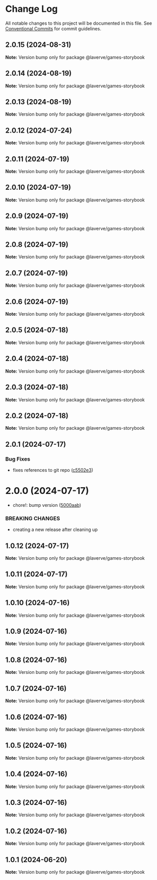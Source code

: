 # Change Log

All notable changes to this project will be documented in this file.
See [Conventional Commits](https://conventionalcommits.org) for commit guidelines.

## 2.0.15 (2024-08-31)

**Note:** Version bump only for package @laverve/games-storybook

## 2.0.14 (2024-08-19)

**Note:** Version bump only for package @laverve/games-storybook

## 2.0.13 (2024-08-19)

**Note:** Version bump only for package @laverve/games-storybook

## 2.0.12 (2024-07-24)

**Note:** Version bump only for package @laverve/games-storybook

## 2.0.11 (2024-07-19)

**Note:** Version bump only for package @laverve/games-storybook

## 2.0.10 (2024-07-19)

**Note:** Version bump only for package @laverve/games-storybook

## 2.0.9 (2024-07-19)

**Note:** Version bump only for package @laverve/games-storybook

## 2.0.8 (2024-07-19)

**Note:** Version bump only for package @laverve/games-storybook

## 2.0.7 (2024-07-19)

**Note:** Version bump only for package @laverve/games-storybook

## 2.0.6 (2024-07-19)

**Note:** Version bump only for package @laverve/games-storybook

## 2.0.5 (2024-07-18)

**Note:** Version bump only for package @laverve/games-storybook

## 2.0.4 (2024-07-18)

**Note:** Version bump only for package @laverve/games-storybook

## 2.0.3 (2024-07-18)

**Note:** Version bump only for package @laverve/games-storybook

## 2.0.2 (2024-07-18)

**Note:** Version bump only for package @laverve/games-storybook

## 2.0.1 (2024-07-17)

### Bug Fixes

-   fixes references to git repo ([c5502e3](https://github.com/laverve/fusion/commit/c5502e39d80f40db83e3d9a49b1bfb1ba1984fc1))

# 2.0.0 (2024-07-17)

-   chore!: bump version ([5000aab](https://github.com/laverve/games/commit/5000aaba0487d91b51c023333dd07637167cc221))

### BREAKING CHANGES

-   creating a new release after cleaning up

## 1.0.12 (2024-07-17)

**Note:** Version bump only for package @laverve/games-storybook

## 1.0.11 (2024-07-17)

**Note:** Version bump only for package @laverve/games-storybook

## 1.0.10 (2024-07-16)

**Note:** Version bump only for package @laverve/games-storybook

## 1.0.9 (2024-07-16)

**Note:** Version bump only for package @laverve/games-storybook

## 1.0.8 (2024-07-16)

**Note:** Version bump only for package @laverve/games-storybook

## 1.0.7 (2024-07-16)

**Note:** Version bump only for package @laverve/games-storybook

## 1.0.6 (2024-07-16)

**Note:** Version bump only for package @laverve/games-storybook

## 1.0.5 (2024-07-16)

**Note:** Version bump only for package @laverve/games-storybook

## 1.0.4 (2024-07-16)

**Note:** Version bump only for package @laverve/games-storybook

## 1.0.3 (2024-07-16)

**Note:** Version bump only for package @laverve/games-storybook

## 1.0.2 (2024-07-16)

**Note:** Version bump only for package @laverve/games-storybook

## 1.0.1 (2024-06-20)

**Note:** Version bump only for package @laverve/games-storybook
